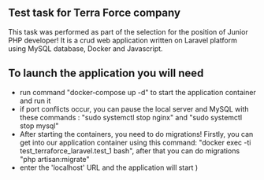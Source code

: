 ## Test task for Terra Force company

This task was performed as part of the selection for the position of Junior PHP developer! It is a crud web application written on Laravel platform using MySQL database, Docker and Javascript.

## To launch the application you will need
- run command "docker-compose up -d" to start the application container and run it
- if port conflicts occur, you can pause the local server and MySQL with these commands :
    "sudo systemctl stop nginx" and "sudo systemctl stop mysql" 
- After starting the containers, you need to do migrations! Firstly, you can get into our application container using this command:
 "docker exec -ti test_terraforce_laravel.test_1 bash", after that you can do migrations "php artisan:migrate"
- enter the 'localhost' URL and the application will start )

